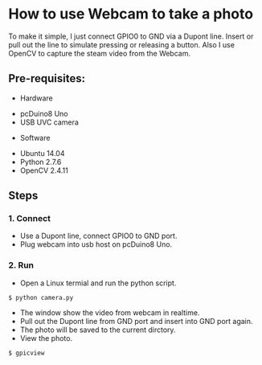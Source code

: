 # How to use Webcam to take a photo

To make it simple, I just connect GPIO0 to GND via a Dupont line. Insert or pull out the line to simulate pressing or releasing a button. Also I use OpenCV to capture the steam video from the Webcam. 

## Pre-requisites:
* Hardware
 - pcDuino8 Uno
 - USB UVC camera

* Software
 - Ubuntu 14.04
 - Python 2.7.6
 - OpenCV 2.4.11 

## Steps
### 1. Connect
* Use a Dupont line, connect GPIO0 to GND port.
* Plug webcam into usb host on pcDuino8 Uno.

### 2. Run
* Open a Linux termial and run the python script.
```
$ python camera.py
``` 
* The window show the video from webcam in realtime. 
* Pull out the Dupont line from GND port and insert into GND port again.
* The photo will be saved to the current dirctory.
* View the photo.
```
$ gpicview
```
